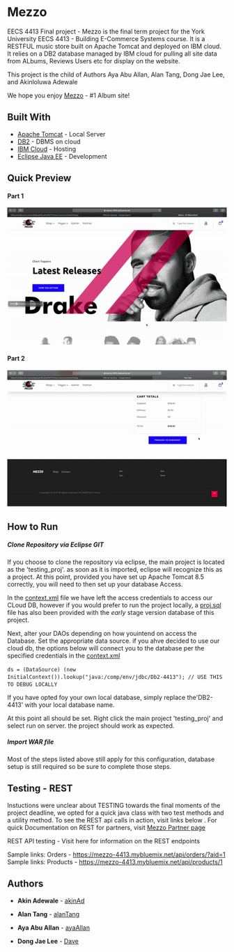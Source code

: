# Mezzo
EECS 4413 Final project -
Mezzo is the final term project for the York University EECS 4413 - Building E-Commerce Systems course. It is a RESTFUL music store built on Apache Tomcat and deployed on IBM cloud. It relies on a DB2 database managed by IBM cloud for pulling all site data from ALbums, Reviews Users etc for display on the website. 

This project is the child of Authors Aya Abu Allan, Alan Tang, Dong Jae Lee, and Akinloluwa Adewale

We hope you enjoy [Mezzo](https://mezzo-4413.mybluemix.net/) - #1 Album site!

## Built With

* [Apache Tomcat](http://tomcat.apache.org/) - Local Server 
* [DB2](https://www.ibm.com/cloud/db2-on-cloud/) - DBMS on cloud
* [IBM Cloud](https://www.ibm.com/cloud) - Hosting 
* [Eclipse Java EE](https://www.apachefriends.org/index.html) - Development

## Quick Preview
#### Part 1
![](Demo_2.gif)
#### Part 2
![](Demo_2b.gif)

## How to Run
##### Clone Repository via Eclipse GIT
If you choose to clone the repository via eclipse, the main project is located as the 'testing_proj'. as soon as it is imported, eclipse will recognize this as a project. At this point, provided you have set up Apache Tomcat 8.5 correctly, you will need to  then set up your database Access.

In the [context.xml](https://github.com/AkinAD/Mezzo/blob/master/testng_proj/WebContent/META-INF/context.xml) file we have left the access credentials to access our CLoud DB,  however if you would prefer to run the  project locally, a [proj.sql](testng_proj/proj.sql) file has also been provided with the *early* stage version database of this project.

Next, alter your DAOs depending on how youintend on access the Database. Set the appropriate data source. if you ahve decided to use our cloud db, the options below will connect you to the database per the specified credentials in the [context.xml](testng_proj/WebContent/META-INF/context.xml)

```ds = (DataSource) (new InitialContext()).lookup("java:/comp/env/jdbc/Db2-4413"); // USE THIS TO DEBUG LOCALLY ```

If you have opted foy your own local database, simply replace the'DB2-4413' with your local database name.

At this point all should be set. Right click the main project 'testing_proj' and select run on server. the project should work as expected.

##### Import WAR file
Most of the steps listed above still apply for this configuration, database setup is still required so be sure to complete those steps.

## Testing - REST 
Instuctions were unclear about TESTING towards the final moments of the project deadline, we opted for a quick java class with two test methods and a utility method. To see the REST api calls in action, visit links below . For quick Documentation on REST for partners, visit [Mezzo Partner page](http://mezzo-4413.mybluemix.net/howToRest.jsp)

REST API testing - Visit here for information on the REST endpoints

Sample links: Orders - https://mezzo-4413.mybluemix.net/api/orders/?aid=1
Sample links: Products - https://mezzo-4413.mybluemix.net/api/products/1 


 
 ## Authors
* **Akin Adewale** - [akinAd](https://github.com/ayaAllan)

* **Alan Tang**  - [alanTang](https://github.com/domainabusers)

* **Aya Abu Allan**  - [ayaAllan](https://github.com/ayaAllan)

* **Dong Jae Lee**  - [Dave](https://github.com/cima369)
